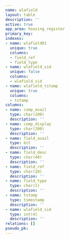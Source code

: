 ```yaml
---
name: wlafield
layout: table
description: ''
active: true
app_area: housing_register
primary_key: 
indexes:
- name: wlafield01
  unique: true
  columns:
  - field_ref
  - field_type
- name: wlafield_sid
  unique: false
  columns:
  - wlafield_sid
- name: wlafield_tstamp
  unique: true
  columns:
  - tstamp
columns:
- name: comp_avail
  type: char(200)
  description: ''
- name: comp_display
  type: char(200)
  description: ''
- name: field_avail
  type: bit
  description: ''
- name: field_desc
  type: char(40)
  description: ''
- name: field_ref
  type: char(20)
  description: ''
- name: field_type
  type: char(1)
  description: ''
- name: tstamp
  type: timestamp
  description: ''
- name: wlafield_sid
  type: int(4)
  description: ''
relations: []
pseudo_pk: 
---
```


